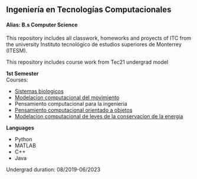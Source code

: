 ## Ingeniería en Tecnologías Computacionales
#### Alias: B.s Computer Science
This repository includes all classwork, homeworks and proyects of ITC from the university Instituto tecnológico de estudios superiores de Monterrey (ITESM).

This repository includes course work from Tec21 undergrad model

**1st Semester** <br/>
Courses:
- [Sistemas biologicos](1er_Semestre\Sistemas%20Biologicos\README.md)
- [Modelacion computacional del movimiento](1er_Semestre/Modelacion_computacional_del_movimiento/README.md)
- Pensamiento computacional para la ingenieria
- [Pensamiento computacional orientado a objetos](1er_Semestre\Pensamiento_computacional_orientado_a_objetos\Proyecto)
- [Modelacion computacional de leyes de la conservacion de la energia]("1er_Semestre\Modelacion_computacional_leyes_de_conservacion")

**Languages**
- Python
- MATLAB
- C++
- Java

Undergrad duration: 08/2019-06/2023